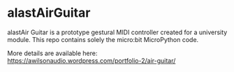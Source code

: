 # alastAirGuitar

alastAir Guitar is a prototype gestural MIDI controller created for a university module. This repo contains solely the micro:bit MicroPython code.

More details are available here: https://awilsonaudio.wordpress.com/portfolio-2/air-guitar/
